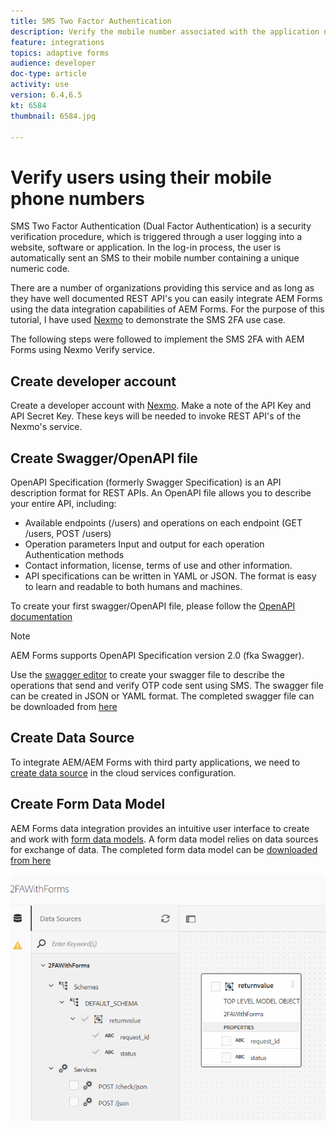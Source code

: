```yaml
---
title: SMS Two Factor Authentication
description: Verify the mobile number associated with the application number using OTP
feature: integrations
topics: adaptive forms
audience: developer
doc-type: article
activity: use
version: 6.4,6.5
kt: 6584
thumbnail: 6584.jpg

---
```



# Verify users using their mobile phone numbers

SMS Two Factor Authentication (Dual Factor Authentication) is a security verification procedure, which is triggered through a user logging into a website, software or application. In the log-in process, the user is automatically sent an SMS to their mobile number containing a unique numeric code.

There are a number of organizations providing this service and as long as they have well documented REST API's you can easily integrate AEM Forms using the data integration capabilities of AEM Forms. For the purpose of this tutorial, I have used [Nexmo](https://developer.nexmo.com/verify/overview) to demonstrate the SMS 2FA use case.

The following steps were followed to implement the SMS 2FA with AEM Forms using Nexmo Verify service.

## Create developer account

Create a developer account with [Nexmo](https://dashboard.nexmo.com/sign-in). Make a note of the API Key and API Secret Key. These keys will be needed to invoke REST API's of the Nexmo's service.

## Create Swagger/OpenAPI file

OpenAPI Specification (formerly Swagger Specification) is an API description format for REST APIs. An OpenAPI file allows you to describe your entire API, including:

* Available endpoints (/users) and operations on each endpoint (GET /users, POST /users)
* Operation parameters Input and output for each operation
Authentication methods
* Contact information, license, terms of use and other information.
* API specifications can be written in YAML or JSON. The format is easy to learn and readable to both humans and machines. 

To create your first swagger/OpenAPI file, please follow the [OpenAPI documentation](https://swagger.io/docs/specification/2-0/basic-structure/)

>[!NOTE] 
> AEM Forms supports OpenAPI Specification version 2.0 (fka Swagger).

Use the [swagger editor](https://editor.swagger.io/) to create your swagger file to describe the operations that send and verify OTP code sent using SMS. The swagger file can be created in JSON or YAML format. The completed swagger file can be downloaded from [here](assets/two-factore-authentication-swagger.zip)

## Create Data Source

To integrate AEM/AEM Forms with third party applications, we need to [create data source](https://docs.adobe.com/content/help/en/experience-manager-learn/forms/ic-web-channel-tutorial/parttwo.html) in the cloud services configuration.

## Create Form Data Model

AEM Forms data integration provides an intuitive user interface to create and work with [form data models](https://docs.adobe.com/content/help/en/experience-manager-65/forms/form-data-model/create-form-data-models.html). A form data model relies on data sources for exchange of data.
The completed form data model can be [downloaded from here](assets/sms-2fa-fdm.zip)

![fdm](assets/2FA-fdm.PNG)




